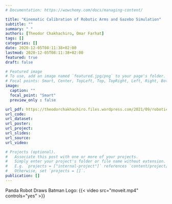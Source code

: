 ```yaml
---
# Documentation: https://wowchemy.com/docs/managing-content/

title: "Kinematic Calibration of Robotic Arms and Gazebo Simulation"
subtitle: ""
summary: " "
authors: [Theodor Chakhachiro, Omar Farhat]
tags: []
categories: []
date: 2020-12-05T08:11:38+02:00
lastmod: 2020-12-05T08:11:38+02:00
featured: true
draft: false

# Featured image
# To use, add an image named `featured.jpg/png` to your page's folder.
# Focal points: Smart, Center, TopLeft, Top, TopRight, Left, Right, BottomLeft, Bottom, BottomRight.
image:
  caption: ""
  focal_point: "Smart"
  preview_only : false

url_pdf: https://theodorchakhachiro.files.wordpress.com/2021/09/robotics_report.pdf
url_code:
url_dataset: 
url_poster:
url_project:
url_slides:
url_source:
url_video: 

# Projects (optional).
#   Associate this post with one or more of your projects.
#   Simply enter your project's folder or file name without extension.
#   E.g. `projects = ["internal-project"]` references `content/project/deep-learning/index.md`.
#   Otherwise, set `projects = []`.
publication: []
---
```

Panda Robot Draws Batman Logo:
{{< video src="moveit.mp4" controls="yes" >}}
